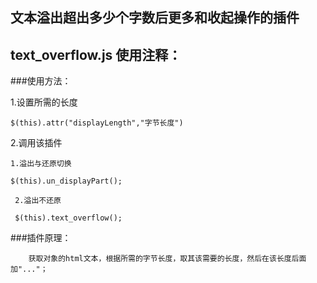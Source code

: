 ## 文本溢出超出多少个字数后更多和收起操作的插件


text_overflow.js 使用注释：
-----------------
###使用方法：

1.设置所需的长度

    $(this).attr("displayLength","字节长度")

2.调用该插件

    1.溢出与还原切换

    $(this).un_displayPart();

     2.溢出不还原

     $(this).text_overflow();

###插件原理：

    	获取对象的html文本，根据所需的字节长度，取其该需要的长度，然后在该长度后面加"..."；
